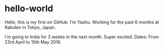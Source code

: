 # hello-world

Hello, this is my first on GitHub.
I'm Yashu. Working for the past 6 months at Rakuten in Tokyo, Japan.

I'm going to India for 3 weeks in the next month. Super excited.
Dates: From 23rd April to 15th May 2016.
